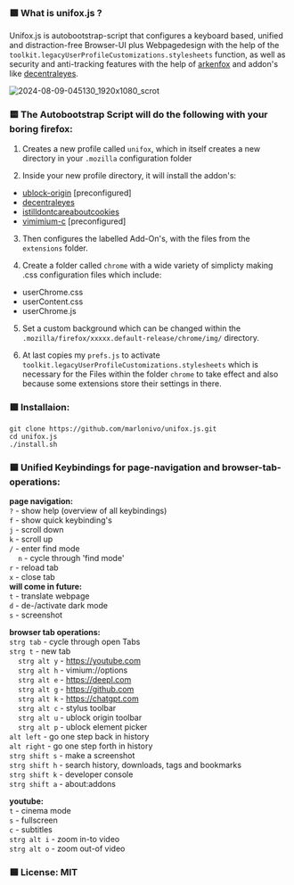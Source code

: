### 🟪 What is unifox.js ?
Unifox.js is autobootstrap-script that configures a keyboard based, unified and distraction-free Browser-UI plus Webpagedesign with the help of the `toolkit.legacyUserProfileCustomizations.stylesheets` function, as well as security and anti-tracking features with the help of [arkenfox](https://github.com/arkenfox/user.js/) and addon's like [decentraleyes](https://decentraleyes.org/).

![2024-08-09-045130_1920x1080_scrot](https://github.com/user-attachments/assets/8d693063-5032-4c87-9d56-3c2335ff158b)

### 🟨 The Autobootstrap Script will do the following with your boring firefox:

1. Creates a new profile called `unifox`, which in itself creates a new directory in your `.mozilla` configuration folder

2. Inside your new profile directory, it will install the addon's:
- [ublock-origin](https://ublockorigin.com/) [preconfigured]
- [decentraleyes](https://decentraleyes.org/) 
- [istilldontcareaboutcookies](https://www.stilldontcareaboutcookies.com/)
- [vimimium-c](https://github.com/gdh1995/vimium-c) [preconfigured]
  
3. Then configures the labelled Add-On's, with the files from the `extensions` folder.

4. Create a folder called `chrome` with a wide variety of simplicty making .css configuration files which include:
- userChrome.css
- userContent.css
- userChrome.js

5. Set a custom background which can be changed within the `.mozilla/firefox/xxxxx.default-release/chrome/img/` directory.

6. At last copies my `prefs.js` to activate `toolkit.legacyUserProfileCustomizations.stylesheets` which is necessary for the Files within the folder `chrome` to take effect and also because some extensions store their settings in there.
   
### 🟩 Installaion:
```
git clone https://github.com/marlonivo/unifox.js.git
cd unifox.js
./install.sh
```

### 🟦 Unified Keybindings for page-navigation and browser-tab-operations:

**page navigation:**<br>
`?` - show help (overview of all keybindings)<br>
`f` - show quick keybinding's<br>
`j` - scroll down<br>
`k` - scroll up<br>
`/` - enter find mode<br>
&nbsp;&nbsp;&nbsp;&nbsp;`n` - cycle through 'find mode'<br>
`r` - reload tab<br>
`x` - close tab<br>
**will come in future:**<br>
`t` - translate webpage<br>
`d` - de-/activate dark mode<br>
`s` - screenshot

**browser tab operations:**<br>
`strg tab` - cycle through open Tabs<br>
`strg t` - new tab<br>
&nbsp;&nbsp;&nbsp;&nbsp;`strg alt y` - https://youtube.com<br>
&nbsp;&nbsp;&nbsp;&nbsp;`strg alt h` - vimium://options<br>
&nbsp;&nbsp;&nbsp;&nbsp;`strg alt e` - https://deepl.com<br>
&nbsp;&nbsp;&nbsp;&nbsp;`strg alt g` - https://github.com<br>
&nbsp;&nbsp;&nbsp;&nbsp;`strg alt k` - https://chatgpt.com<br>
&nbsp;&nbsp;&nbsp;&nbsp;`strg alt c` - stylus toolbar<br>
&nbsp;&nbsp;&nbsp;&nbsp;`strg alt u` - ublock origin toolbar<br>
&nbsp;&nbsp;&nbsp;&nbsp;`strg alt p` - ublock element picker<br>
`alt left` - go one step back in history<br>
`alt right` - go one step forth in history<br>
`strg shift s` - make a screenshot<br>
`strg shift h` - search history, downloads, tags and bookmarks<br>
`strg shift k` - developer console<br>
`strg shift a` - about:addons<br>

**youtube:**<br>
`t` - cinema mode<br>
`s` - fullscreen<br>
`c` - subtitles<br>
`strg alt i` - zoom in-to video<br>
`strg alt o` - zoom out-of video

### 🟦 License: MIT



